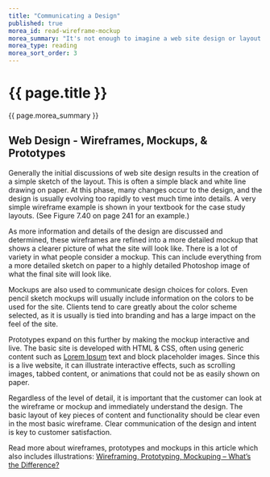 ```yaml
---
title: "Communicating a Design"
published: true
morea_id: read-wireframe-mockup
morea_summary: "It's not enough to imagine a web site design or layout. You must be able to communicate and share that design with others. Common methods of sharing a design are wireframes, mockups and prototypes."
morea_type: reading
morea_sort_order: 3
---
```


# {{ page.title }}
{{ page.morea_summary }}

## Web Design - Wireframes, Mockups, & Prototypes
Generally the initial discussions of web site design results in the creation of a simple sketch of the layout. This is often a simple black and white line drawing on paper. At this phase, many changes occur to the design, and the design is usually evolving too rapidly to vest much time into details. A very simple wireframe example is shown in your textbook for the case study layouts. (See Figure 7.40 on page 241 for an example.)

As more information and details of the design are discussed and determined, these wireframes are refined into a more detailed mockup that shows a clearer picture of what the site will look like. There is a lot of variety in what people consider a mockup. This can include everything from a more detailed sketch on paper to a highly detailed Photoshop image of what the final site will look like.

Mockups are also used to communicate design choices for colors. Even pencil sketch mockups will usually include information on the colors to be used for the site. Clients tend to care greatly about the color scheme selected, as it is usually is tied into branding and has a large impact on the feel of the site.

Prototypes expand on this further by making the mockup interactive and live.  The basic site is developed with HTML & CSS, often using generic content such as [Lorem Ipsum](http://www.lipsum.com/) text and block placeholder images.  Since this is a live website, it can illustrate interactive effects, such as scrolling images, tabbed content, or animations that could not be as easily shown on paper.

Regardless of the level of detail, it is important that the customer can look at the wireframe or mockup and immediately understand the design. The basic layout of key pieces of content and functionality should be clear even in the most basic wireframe. Clear communication of the design and intent is key to customer satisfaction.

Read more about wireframes, prototypes and mockups in this article which also includes illustrations:
[Wireframing, Prototyping, Mockuping – What’s the Difference?](http://designmodo.com/wireframing-prototyping-mockuping/)
